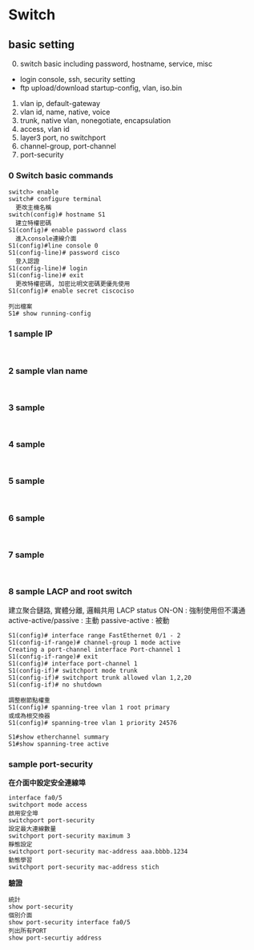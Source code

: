 # Switch 

## basic setting
0. switch basic including password, hostname, service, misc
- login console, ssh, security setting
- ftp upload/download startup-config, vlan, iso.bin
1. vlan ip, default-gateway
2. vlan id, name, native, voice 
4. trunk, native vlan, nonegotiate, encapsulation
5. access, vlan id
6. layer3 port, no switchport
8. channel-group, port-channel
9. port-security


### 0 Switch basic commands
```
switch> enable
switch# configure terminal
  更改主機名稱
switch(config)# hostname S1
  建立特權密碼
S1(config)# enable password class
  進入console連線介面
S1(config)#line console 0
S1(config-line)# password cisco
  登入認證
S1(config-line)# login
S1(config-line)# exit
  更改特權密碼, 加密比明文密碼更優先使用
S1(config)# enable secret ciscociso

列出檔案
S1# show running-config

```

### 1 sample IP
```


```

### 2 sample vlan name
```


```

### 3 sample
```


```

### 4 sample
```


```

### 5 sample
```


```

### 6 sample
```


```

### 7 sample
```


```

### 8 sample LACP and root switch
建立聚合鏈路, 實體分離, 邏輯共用
LACP status
ON-ON : 強制使用但不溝通
active-active/passive : 主動
passive-active : 被動
```
S1(config)# interface range FastEthernet 0/1 - 2
S1(config-if-range)# channel-group 1 mode active
Creating a port-channel interface Port-channel 1
S1(config-if-range)# exit
S1(config)# interface port-channel 1
S1(config-if)# switchport mode trunk
S1(config-if)# switchport trunk allowed vlan 1,2,20
S1(config-if)# no shutdown

調整樹節點權重
S1(config)# spanning-tree vlan 1 root primary
或成為根交換器
S1(config)# spanning-tree vlan 1 priority 24576

S1#show etherchannel summary
S1#show spanning-tree active
```

### sample port-security

**在介面中設定安全連線埠**
```
interface fa0/5
switchport mode access
啟用安全埠
switchport port-security
設定最大連線數量
switchport port-security maximum 3
靜態設定
switchport port-security mac-address aaa.bbbb.1234
動態學習
switchport port-security mac-address stich
```

**驗證**
```
統計
show port-security
個別介面
show port-security interface fa0/5
列出所有PORT
show port-securtiy address
```


